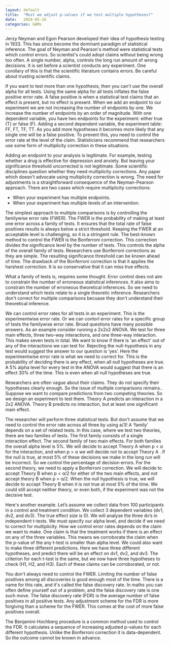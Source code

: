 ```yaml
---
layout: default
title:  "Must we adjust p-values if we test multiple hypotheses?"
date:   2024-05-16
categories: GAMs
---
```


Jerzy Neyman and Egon Pearson developed their idea of hypothesis testing in 1933. This has since become the dominant paradigm of statistical inference. The goal of Neyman and Pearson's method were statistical tests which control errors. So scientist's could adopt claims without being wrong too often. A single number, alpha, controls the long run amount of wrong decisions. It is set before a scientist conducts any experiment. One corollary of this is that the scientific literature contains errors. Be careful about trusting scientific claims.

If you want to test more than one hypothesis, then you can't use the overall alpha for all tests. Using the same alpha for all tests inflates the false positive error rate. A false positive is when a statistical test claims that an effect is present, but no effect is present. When we add an endpoint to our experiment we are not increasing the number of endpoints by one. We increase the number of endpoints by an order of magnitude. With one dependent variable, you have two endpoints for the experiment: either true (T) or false (F). Adding a second dependent variable, the experiment table: FF, FT, TF, TT. As you add more hypotheses it becomes more likely that any single one will be a false positive. To prevent this, you need to control the error rate at the level of the claim. Statisticians recommend that researchers use some form of multiplicity correction in these situations.

Adding an endpoint to your analysis is legitimate. For example, testing whether a drug is effective for depression and anxiety. But leaving your significance threshold uncorrected is not legitimate. Some scientific disciplines question whether they need multiplicity corrections. Any paper which doesn't advocate using multiplicity correction is wrong. The need for adjustments is a straightforward consequence of the Neyman-Pearson approach.
There are two cases which require multiplicity corrections:
* When your experiment has multiple endpoints.
* When your experiment has multiple levels of an intervention.

The simplest approach to multiple comparisons is by controlling the familywise error rate (FWER). The FWER is the probability of making at least one error across a family of tests. It ensures that the total rate of false positives results is always below a strict threshold. Keeping the FWER at an acceptable level is challenging, so it is a stringent rule. The best-known method to control the FWER is the Bonferroni correction. This correction divides the significance level by the number of tests. This controls the alpha of the overall family of tests. Researchers use Bonferroni corrections as they are simple. The resulting significance threshold can be known ahead of time. The drawback of the Bonferroni correction is that it applies the harshest correction. It is so conservative that it can miss true effects.

What a family of tests is, requires some thought. Error control does not aim to constrain the number of erroneous statistical inferences. It also aims to constrain the number of erroneous theoretical inferences. So we need to understand which tests relate to a single theoretic inference. Researchers don't correct for multiple comparisons becuase they don't understand their theoretical inference.

We can control error rates for all tests in an experiment. This is the experimentwise error rate. Or we can contorl error rates for a specific group of tests the familywise error rate. Broad questions have many possible answers. As an example consider running a 2x2x2 ANOVA. We test for three main effects, three two-way interactions, and one three-way interaction. This makes seven tests in total. We want to know if there is 'an effect' out of any of the interactions we can test for. Rejecting the null-hypothesis in any test would suggest the answer to our question is ‘yes’. Here the experimentwise error rate is what we need to correct for. This is the probability of deciding there is any effect, when all null hypotheses are true. A 5% alpha level for every test in the ANOVA would suggest that there is an effect 30% of the time. This is even when all null hypotheses are true.

Researchers are often vague about their claims. They do not specify their hypotheses clearly enough. So the issue of multiple comparisons remains.. Suppose we want to compare predictions from two competing theories. So we design an experiment to test them. Theory A predicts an interaction in a 2x2 ANOVA. Theory B predicts no interaction, but at least one significant main effect.

The researcher will perform three statistical tests. But don't assume that we need to control the error rate across all three by using a/3! A ‘family’ depends on a set of related tests. In this case, where we test two theories, there are two families of tests. The first family consists of a single interaction effect. The second family of two main effects. For both families the overall alpha level is 5%. We will decide to accept Theory A when p < α for the interaction, and when p > α we will decide not to accept Theory A . If the null is true, at most 5% of these decisions we make in the long run will be incorrect. So we control the percentage of decision errors. For the second theory, we need to apply a Bonferroni correction. We will decide to accept Theory B when p < α/2 for either of the two main effects, and not accept theory B when p > α/2. When the null hypothesis is true, we will decide to accept Theory B when it is not true at most 5% of the time. We could still accept neither theory, or even both, if the experiment was not the decisive test.

Here's another example. Let’s assume we collect data from 100 participants in a control and treatment condition. We collect 3 dependent variables (dv1, dv2, and dv3). The true effect size is 0). We will analyse the three dv’s in independent t-tests. We must specify our alpha level, and decide if we need to correct for multiplicity. How we control error rates depends on the claim we want to make. One claim is that the treatment works if there is an effect on any of the three variables. This means we corroborate the claim when the p-value of the any t-test is smaller than alpha level. We could also want to make three different predictions. Here we have three different hypotheses, and predict there will be an effect on dv1, dv2, and dv3. The criterion for each t-test is the same, but we now have three hypotheses to check (H1, H2, and H3). Each of these claims can be corroborated, or not.

You don't always need to control the FWER. Limiting the number of false positives among all discoveries is good enough most of the time. There is a name for this rate, and it's called the false discovery rate. In maths you can often define yourself out of a problem, and the false discovery rate is one such move. The false discovery rate (FDR) is the average number of false positives in all positive tests. Any adjustment scheme for the FDR is more forgiving than a scheme for the FWER. This comes at the cost of more false positives overall.

The Benjamini-Hochberg procedure is a common method used to control the FDR. It calculates a sequence of increasing adjusted p-values for each different hypothesis. Unlike the Bonferroni correction it is data-dependent. So the outcome cannot be known in advance.





